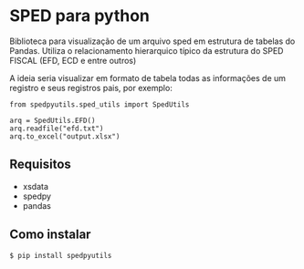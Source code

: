 # SPED para python

Biblioteca para visualização de um arquivo sped em estrutura de tabelas do Pandas.
Utiliza o relacionamento hierarquico típico da estrutura do SPED FISCAL (EFD, ECD e entre outros)

A ideia seria visualizar em formato de tabela todas as informações de um registro e seus registros pais, por exemplo:

	from spedpyutils.sped_utils import SpedUtils
	
	arq = SpedUtils.EFD()
    arq.readfile("efd.txt")
    arq.to_excel("output.xlsx")

## Requisitos

- xsdata
- spedpy
- pandas

## Como instalar

    $ pip install spedpyutils